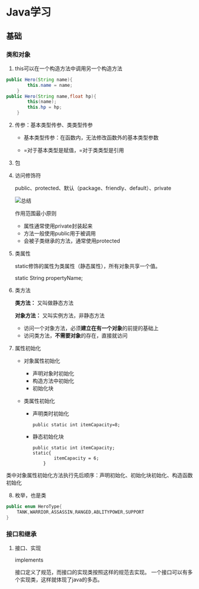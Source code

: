 # Java学习

## 基础

### 类和对象

1. this可以在一个构造方法中调用另一个构造方法

```java
public Hero(String name){
        this.name = name;
    }
public Hero(String name,float hp){
        this(name);
        this.hp = hp;
    }
```

2. 传参：基本类型传参、类类型传参

   - 基本类型传参：在函数内，无法修改函数外的基本类型参数

   - =对于基本类型是赋值，=对于类类型是引用

3. 包

4. 访问修饰符

   public、protected、默认（package、friendly、default）、private

   ![总结](https://stepimagewm.how2j.cn/612.png)

   作用范围最小原则

   - 属性通常使用private封装起来
   - 方法一般使用public用于被调用
   - 会被子类继承的方法，通常使用protected

5. 类属性

   static修饰的属性为类属性（静态属性），所有对象共享一个值。

   static String propertyName;

6. 类方法

   **类方法：** 又叫做静态方法

   **对象方法：** 又叫实例方法，非静态方法

   - 访问一个对象方法，必须**建立在有一个对象**的前提的基础上
   - 访问类方法，**不需要对象**的存在，直接就访问  

7. 属性初始化

   - 对象属性初始化

     - 声明对象时初始化
     - 构造方法中初始化
     - 初始化块

   - 类属性初始化

     - 声明类时初始化

       ```
       public static int itemCapacity=8;
       ```

       

     - 静态初始化块

       ```
       public static int itemCapacity;
       static{
               itemCapacity = 6;
           }
       ```

类中对象属性初始化方法执行先后顺序：声明初始化、初始化块初始化、构造函数初始化

8. 枚举，也是类

```java
public enum HeroType{
    TANK,WARRIOR,ASSASSIN,RANGED,ABLITYPOWER,SUPPORT
}
```

### 接口和继承

1. 接口、实现

   implements 

   接口定义了规范，而接口的实现类按照这样的规范去实现。
   一个接口可以有多个实现类，这样就体现了java的多态。